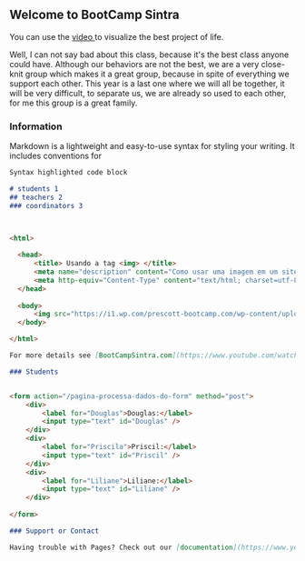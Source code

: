 ## Welcome to BootCamp Sintra

You can use the [video ](https://www.youtube.com/watch?v=PlsofEgCCxk) to visualize the best project of life.

Well, I can not say bad about this class, because it's the best class anyone could have.
Although our behaviors are not the best, we are a very close-knit group which makes it a great group, because in spite of everything we support each other.
This year is a last one where we will all be together, it will be very difficult, to separate us, we are already so used to each other, for me this group is a great family.

### Information

Markdown is a lightweight and easy-to-use syntax for styling your writing. It includes conventions for

```markdown
Syntax highlighted code block

# students 1
## teachers 2
### coordinators 3


 
<html>

  <head>
      <title> Usando a tag <img> </title>
      <meta name="description" content="Como usar uma imagem em um site">
      <meta http-equiv="Content-Type" content="text/html; charset=utf-8">
  </head>
 
  <body>
      <img src="https://i1.wp.com/prescott-bootcamp.com/wp-content/uploads/2017/03/bootcamp-train-hard.png?fit=450%2C450&ssl=1">
  </body>

</html>

For more details see [BootCampSintra.com](https://www.youtube.com/watch?v=PlsofEgCCxk).

### Students


<form action="/pagina-processa-dados-do-form" method="post">
    <div>
        <label for="Douglas">Douglas:</label>
        <input type="text" id="Douglas" />
    </div>
    <div>
        <label for="Priscila">Priscil:</label>
        <input type="text" id="Priscil" />
    </div>
    <div>
        <label for="Liliane">Liliane:</label>
        <input type="text" id="Liliane" />
    </div>
   
</form>

### Support or Contact

Having trouble with Pages? Check out our [documentation](https://www.youtube.com/watch?v=5oMmexzbK7c) or [contact support](https://www.youtube.com/watch?v=5oMmexzbK7c) and we’ll help you sort it out.
